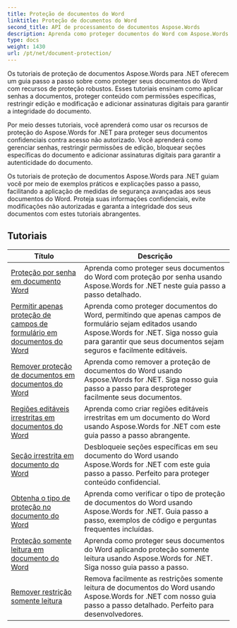 ```yaml
---
title: Proteção de documentos do Word
linktitle: Proteção de documentos do Word
second_title: API de processamento de documentos Aspose.Words
description: Aprenda como proteger documentos do Word com Aspose.Words for .NET. Os tutoriais irão guiá-lo através dos vários métodos de proteção, como bloqueio de alterações, proteção por senha, restrição de acesso a elementos de documentos e muito mais.
type: docs
weight: 1430
url: /pt/net/document-protection/
---
```

Os tutoriais de proteção de documentos Aspose.Words para .NET oferecem um guia passo a passo sobre como proteger seus documentos do Word com recursos de proteção robustos. Esses tutoriais ensinam como aplicar senhas a documentos, proteger conteúdo com permissões específicas, restringir edição e modificação e adicionar assinaturas digitais para garantir a integridade do documento.

Por meio desses tutoriais, você aprenderá como usar os recursos de proteção do Aspose.Words for .NET para proteger seus documentos confidenciais contra acesso não autorizado. Você aprenderá como gerenciar senhas, restringir permissões de edição, bloquear seções específicas do documento e adicionar assinaturas digitais para garantir a autenticidade do documento.

Os tutoriais de proteção de documentos Aspose.Words para .NET guiam você por meio de exemplos práticos e explicações passo a passo, facilitando a aplicação de medidas de segurança avançadas aos seus documentos do Word. Proteja suas informações confidenciais, evite modificações não autorizadas e garanta a integridade dos seus documentos com estes tutoriais abrangentes.

 ## Tutoriais
| Título | Descrição |
| --- | --- |
| [Proteção por senha em documento Word](./password-protection/) | Aprenda como proteger seus documentos do Word com proteção por senha usando Aspose.Words for .NET neste guia passo a passo detalhado. |
| [Permitir apenas proteção de campos de formulário em documentos do Word](./allow-only-form-fields-protect/) | Aprenda como proteger documentos do Word, permitindo que apenas campos de formulário sejam editados usando Aspose.Words for .NET. Siga nosso guia para garantir que seus documentos sejam seguros e facilmente editáveis. |
| [Remover proteção de documentos em documentos do Word](./remove-document-protection/) | Aprenda como remover a proteção de documentos do Word usando Aspose.Words for .NET. Siga nosso guia passo a passo para desproteger facilmente seus documentos. |
| [Regiões editáveis irrestritas em documentos do Word](./unrestricted-editable-regions/) | Aprenda como criar regiões editáveis irrestritas em um documento do Word usando Aspose.Words for .NET com este guia passo a passo abrangente. |
| [Seção irrestrita em documento do Word](./unrestricted-section/) | Desbloqueie seções específicas em seu documento do Word usando Aspose.Words for .NET com este guia passo a passo. Perfeito para proteger conteúdo confidencial. |
| [Obtenha o tipo de proteção no documento do Word](./get-protection-type/) | Aprenda como verificar o tipo de proteção de documentos do Word usando Aspose.Words for .NET. Guia passo a passo, exemplos de código e perguntas frequentes incluídas. |
| [Proteção somente leitura em documento do Word](./read-only-protection/) | Aprenda como proteger seus documentos do Word aplicando proteção somente leitura usando Aspose.Words for .NET. Siga nosso guia passo a passo. |
| [Remover restrição somente leitura](./remove-read-only-restriction/) | Remova facilmente as restrições somente leitura de documentos do Word usando Aspose.Words for .NET com nosso guia passo a passo detalhado. Perfeito para desenvolvedores. |